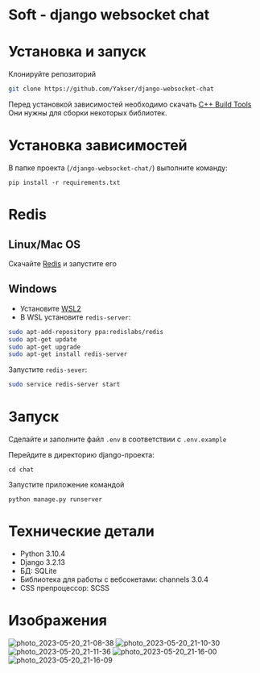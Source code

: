 # Soft -  django websocket chat

# Установка и запуск

Клонируйте репозиторий
```bash
git clone https://github.com/Yakser/django-websocket-chat
```
Перед установкой зависимостей необходимо скачать [C++ Build Tools](https://stackoverflow.com/questions/40504552/how-to-install-visual-c-build-tools) Они нужны для сборки некоторых библиотек.

# Установка зависимостей

В папке проекта (`/django-websocket-chat/`) выполните команду:
```
pip install -r requirements.txt
```

#  Redis

## Linux/Mac OS

Скачайте [Redis](https://redis.io) и запустите его

## Windows
- Установите [WSL2](https://docs.microsoft.com/ru-ru/windows/wsl/install)
- В WSL установите  `redis-server`:

```bash
sudo apt-add-repository ppa:redislabs/redis
sudo apt-get update
sudo apt-get upgrade
sudo apt-get install redis-server
```

Запустите `redis-sever`:
```bash
sudo service redis-server start
```

# Запуск 
Сделайте и заполните файл `.env` в соответствии с `.env.example`

Перейдите в директорию django-проекта:
```shell
cd chat
```

Запустите приложение командой

```shell
python manage.py runserver
```

# Технические детали
- Python 3.10.4 
- Django 3.2.13
- БД: SQLite
- Библиотека для работы с вебсокетами: channels 3.0.4 
- CSS препроцессор: SCSS

# Изображения

![photo_2023-05-20_21-08-38](https://github.com/Goddo-ro/django-websocket-chat/assets/98981618/ec6a1c12-312f-4bf9-95da-6df6356eed9a)
![photo_2023-05-20_21-10-30](https://github.com/Goddo-ro/django-websocket-chat/assets/98981618/4d834e46-3fd1-405d-a2f6-70d27832835b)
![photo_2023-05-20_21-11-36](https://github.com/Goddo-ro/django-websocket-chat/assets/98981618/a8b2bd79-f553-4278-8e84-fab3d7e23160)
![photo_2023-05-20_21-16-00](https://github.com/Goddo-ro/django-websocket-chat/assets/98981618/4e85e89e-8834-4f71-8843-c146a920ad2a)
![photo_2023-05-20_21-16-09](https://github.com/Goddo-ro/django-websocket-chat/assets/98981618/d667ddbf-bc9b-4a56-9541-7b2dace6a874)

